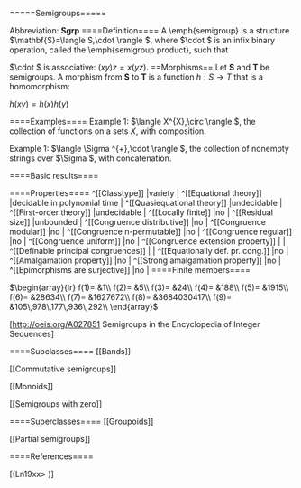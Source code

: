 =====Semigroups=====

Abbreviation: **Sgrp**
====Definition====
A \emph{semigroup} is a structure $\mathbf{S}=\langle S,\cdot
\rangle $, where $\cdot $ is an infix binary operation, called the 
\emph{semigroup product}, such that


$\cdot $ is associative:  $(xy)z=x(yz)$.
==Morphisms==
Let $\mathbf{S}$ and $\mathbf{T}$ be semigroups. A morphism from $\mathbf{S}$
to $\mathbf{T}$ is a function $h:S\to T$ that is a homomorphism: 

$h(xy)=h(x)h(y)$

====Examples====
Example 1: $\langle X^{X},\circ \rangle $, the collection of functions on a
sets $X$, with composition.

Example 1: $\langle \Sigma ^{+},\cdot \rangle $, the collection of nonempty
strings over $\Sigma $, with concatenation.



====Basic results====

====Properties====
^[[Classtype]]  |variety |
^[[Equational theory]]  |decidable in polynomial time |
^[[Quasiequational theory]]  |undecidable |
^[[First-order theory]]  |undecidable |
^[[Locally finite]]  |no |
^[[Residual size]]  |unbounded |
^[[Congruence distributive]]  |no |
^[[Congruence modular]]  |no |
^[[Congruence n-permutable]]  |no |
^[[Congruence regular]]  |no |
^[[Congruence uniform]]  |no |
^[[Congruence extension property]]  | |
^[[Definable principal congruences]]  | |
^[[Equationally def. pr. cong.]]  |no |
^[[Amalgamation property]]  |no |
^[[Strong amalgamation property]]  |no |
^[[Epimorphisms are surjective]]  |no |
====Finite members====

$\begin{array}{lr}
f(1)= &1\\
f(2)= &5\\
f(3)= &24\\
f(4)= &188\\
f(5)= &1915\\
f(6)= &28634\\
f(7)= &1627672\\
f(8)= &3684030417\\
f(9)= &105\,978\,177\,936\,292\\
\end{array}$

[http://oeis.org/A027851 Semigroups in the Encyclopedia of Integer Sequences]

====Subclasses====
[[Bands]] 

[[Commutative semigroups]] 

[[Monoids]] 

[[Semigroups with zero]] 

====Superclasses====
[[Groupoids]] 

[[Partial semigroups]] 


====References====

[(Ln19xx>
)]